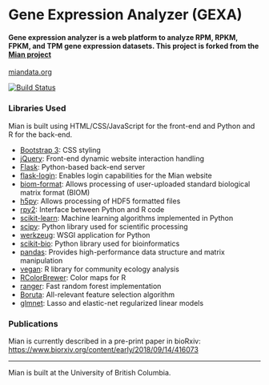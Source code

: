 # Gene Expression Analyzer (GEXA)
#### Gene expression analyzer is a web platform to analyze RPM, RPKM, FPKM, and TPM gene expression datasets. This project is forked from the [Mian project](https://github.com/tbj128/mian)

[miandata.org](miandata.org)

[![Build Status](https://travis-ci.org/tbj128/mian.svg?branch=master)](https://travis-ci.org/tbj128/mian)

### Libraries Used

Mian is built using HTML/CSS/JavaScript for the front-end and Python and R for the back-end.

- [Bootstrap 3](https://getbootstrap.com/docs/3.3/getting-started/): CSS styling
- [jQuery](https://jquery.com/): Front-end dynamic website interaction handling
- [Flask](http://flask.pocoo.org/): Python-based back-end server
- [flask-login](https://github.com/maxcountryman/flask-login): Enables login capabilities for the Mian website
- [biom-format](https://github.com/biocore/biom-format): Allows processing of user-uploaded standard biological matrix format (BIOM)
- [h5py](https://github.com/h5py/h5py): Allows processing of HDF5 formatted files
- [rpy2](https://rpy2.readthedocs.io/): Interface between Python and R code
- [scikit-learn](https://scikit-learn.org/stable/): Machine learning algorithms implemented in Python
- [scipy](https://www.scipy.org/): Python library used for scientific processing
- [werkzeug](https://github.com/pallets/werkzeug): WSGI application for Python
- [scikit-bio](http://scikit-bio.org/): Python library used for bioinformatics
- [pandas](https://pandas.pydata.org/): Provides high-performance data structure and matrix manipulation
- [vegan](https://cran.r-project.org/web/packages/vegan/vegan.pdf): R library for community ecology analysis
- [RColorBrewer](https://www.rdocumentation.org/packages/RColorBrewer/versions/1.1-2/topics/RColorBrewer): Color maps for R
- [ranger](https://cran.r-project.org/web/packages/ranger/ranger.pdf): Fast random forest implementation
- [Boruta](https://cran.r-project.org/web/packages/Boruta/Boruta.pdf): All-relevant feature selection algorithm
- [glmnet](https://cran.r-project.org/web/packages/glmnet/glmnet.pdf): Lasso and elastic-net regularized linear models

### Publications
Mian is currently described in a pre-print paper in bioRxiv: https://www.biorxiv.org/content/early/2018/09/14/416073

---

Mian is built at the University of British Columbia.
